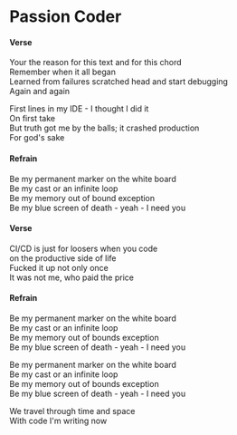 # Passion Coder

#### Verse

Your the reason for this text and for this chord  
Remember when it all began  
Learned from failures scratched head and start debugging  
Again and again

First lines in my IDE - I thought I did it  
On first take  
But truth got me by the balls; it crashed production  
For god's sake

#### Refrain

Be my permanent marker on the white board  
Be my cast or an infinite loop  
Be my memory out of bound exception  
Be my blue screen of death - yeah - I need you

#### Verse

CI/CD is just for loosers when you code  
on the productive side of life  
Fucked it up not only once  
It was not me, who paid the price

#### Refrain

Be my permanent marker on the white board  
Be my cast or an infinite loop  
Be my memory out of bounds exception  
Be my blue screen of death - yeah - I need you

Be my permanent marker on the white board  
Be my cast or an infinite loop  
Be my memory out of bounds exception  
Be my blue screen of death - yeah - I need you

We travel through time and space  
With code I'm writing now  
